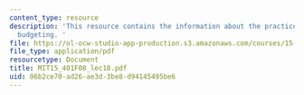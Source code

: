 ```yaml
---
content_type: resource
description: 'This resource contains the information about the practice of capital
  budgeting. '
file: https://ol-ocw-studio-app-production.s3.amazonaws.com/courses/15-401-finance-theory-i-fall-2008/06b2ce70ad26ae3d3be8d94145495be6_MIT15_401F08_lec18.pdf
file_type: application/pdf
resourcetype: Document
title: MIT15_401F08_lec18.pdf
uid: 06b2ce70-ad26-ae3d-3be8-d94145495be6
---
```


